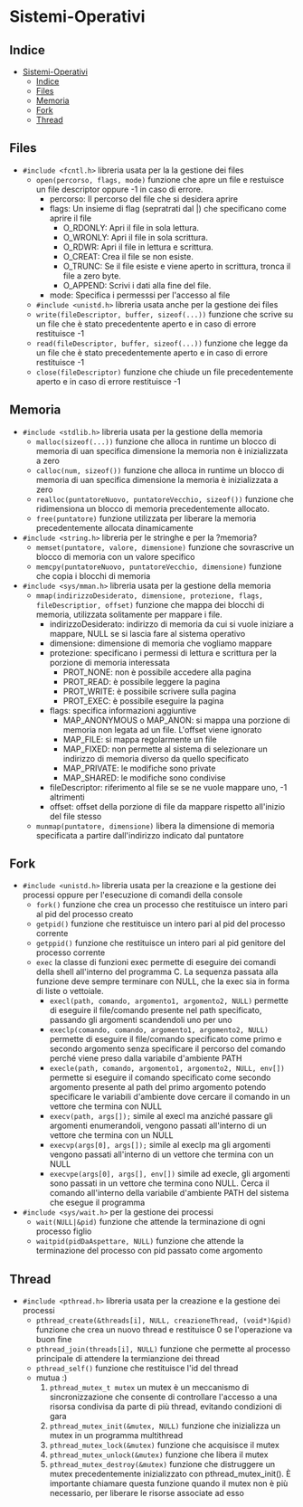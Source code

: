 # Sistemi-Operativi

## Indice
- [Sistemi-Operativi](#sistemi-operativi)
  - [Indice](#indice)
  - [Files](#files)
  - [Memoria](#memoria)
  - [Fork](#fork)
  - [Thread](#thread)

## Files
- `#include <fcntl.h>` libreria usata per la la gestione dei files
    - `open(percorso, flags, mode)` funzione che apre un file e restuisce un file descriptor oppure -1 in caso di errore.
        - percorso:  Il percorso del file che si desidera aprire
        - flags: Un insieme di flag (sepratrati dal |) che specificano come aprire il file
            - O_RDONLY: Apri il file in sola lettura.
            - O_WRONLY: Apri il file in sola scrittura.
            - O_RDWR: Apri il file in lettura e scrittura.
            - O_CREAT: Crea il file se non esiste.
            - O_TRUNC: Se il file esiste e viene aperto in scrittura, tronca il file a zero byte.
            - O_APPEND: Scrivi i dati alla fine del file. 
        - mode: Specifica i permesssi per l'accesso al file  
    - `#include <unistd.h>` libreria usata anche per la gestione dei files
    -   `write(fileDescriptor, buffer, sizeof(...))` funzione che scrive su un file che è stato precedentente aperto e in caso di errore restituisce -1
    -   `read(fileDescriptor, buffer, sizeof(...))`
    funzione che legge da un file che è stato precedentemente aperto e in caso di errore restituisce -1
    - `close(fileDescriptor)` funzione che chiude un file precedentemente aperto e in caso di errore restituisce -1

## Memoria
- `#include <stdlib.h>` libreria usata per la gestione della memoria
    - `malloc(sizeof(...))` funzione che alloca in runtime un blocco di memoria di uan specifica dimensione la memoria non è inizializzata a zero
    - `calloc(num, sizeof())` funzione che alloca in runtime un blocco di memoria di uan specifica dimensione la memoria è inizializzata a zero
    - `realloc(puntatoreNuovo, puntatoreVecchio, sizeof())` funzione che ridimensiona un blocco di memoria precedentemente allocato.
    - `free(puntatore)` funzione utilizzata per liberare la memoria precedentemente allocata dinamicamente
- `#include <string.h>` libreria per le stringhe e per la ?memoria?
    - `memset(puntatore, valore, dimensione)` funzione che sovrascrive un blocco di memoria con un valore specifico
    - `memcpy(puntatoreNuovo, puntatoreVecchio, dimensione)` funzione che copia i blocchi di memoria
- `#include <sys/mman.h>` libreria usata per la gestione della memoria
    - `mmap(indirizzoDesiderato, dimensione, protezione, flags, fileDescriptior, offset)` funzione che mappa dei blocchi di memoria, utilizzata solitamente per mappare i file.
      - indirizzoDesiderato: indirizzo di memoria da cui si vuole iniziare a mappare, NULL se si lascia fare al sistema operativo
      - dimensione: dimensione di memoria che vogliamo mappare
      - protezione: specificano i permessi di lettura e scrittura per la porzione di memoria interessata
        - PROT_NONE: non è possibile accedere alla pagina 
        - PROT_READ: è possibile leggere la pagina
        - PROT_WRITE: è possibile scrivere sulla pagina
        - PROT_EXEC: è possibile eseguire la pagina
      - flags: specifica informazioni aggiuntive
        - MAP_ANONYMOUS o MAP_ANON: si mappa una porzione di memoria non legata ad un file. L'offset viene ignorato
        - MAP_FILE: si mappa regolarmente un file
        - MAP_FIXED: non permette al sistema di selezionare un indirizzo di memoria diverso da quello specificato
        - MAP_PRIVATE: le modifiche sono private
        - MAP_SHARED: le modifiche sono condivise
      - fileDescriptor: riferimento al file se se ne vuole mappare uno, -1 altrimenti
      - offset: offset della porzione di file da mappare rispetto all'inizio del file stesso
    - `munmap(puntatore, dimensione)` libera la dimensione di memoria specificata a partire dall'indirizzo indicato dal puntatore  

## Fork
- `#include <unistd.h>` libreria usata per la creazione e la gestione dei processi oppure per l'esecuzione di comandi della console
    - `fork()` funzione che crea un processo che restituisce un intero pari al pid del processo creato
    - `getpid()` funzione che restituisce un intero pari al pid del processo corrente
    - `getppid()` funzione che restituisce un intero pari al pid genitore del processo corrente
    - `exec` la classe di funzioni exec permette di eseguire dei comandi della shell all'interno del programma C. La sequenza passata alla funzione deve sempre terminare con NULL, che la exec sia in forma di liste o vettoiale.
      - `execl(path, comando, argomento1, argomento2, NULL)` permette di eseguire il file/comando presente nel path specificato, passando gli argomenti scandendoli uno per uno
      - `execlp(comando, comando, argomento1, argomento2, NULL)` permette di eseguire il file/comando specificato come primo e secondo argomento senza specificare il percorso del comando perché viene preso dalla variabile d'ambiente PATH
      - `execle(path, comando, argomento1, argomento2, NULL, env[])` permette si eseguire il comando specificato come secondo argomento presente al path del primo argomento potendo specificare le variabili d'ambiente dove cercare il comando in un vettore che termina con NULL
      - `execv(path, args[]);` simile al execl ma anziché passare gli argomenti enumerandoli, vengono passati all'interno di un vettore che termina con un NULL
      - `execvp(args[0], args[]);` simile al execlp ma gli argomenti vengono passati all'interno di un vettore che termina con un NULL
      - `execvpe(args[0], args[], env[])` simile ad execle, gli argomenti sono passati in un vettore che termina cono NULL. Cerca il comando all'interno della variabile d'ambiente PATH del sistema che esegue il programma
- `#include <sys/wait.h>` per la gestione dei processi
    - `wait(NULL|&pid)` funzione che attende la terminazione di ogni processo figlio
    - `waitpid(pidDaAspettare, NULL)` funzione che attende la terminazione del processo con pid passato come argomento

## Thread
- `#include <pthread.h>` libreria usata per la creazione e la gestione dei processi
    - `pthread_create(&threads[i], NULL, creazioneThread, (void*)&pid)` funzione che crea un nuovo thread e restituisce 0 se l'operazione va buon fine
    - `pthread_join(threads[i], NULL)` funzione che permette al processo principale di attendere la termianzione dei thread 
    - `pthread_self()` funzione che restituisce l'id del thread
    - mutua :)
        1. `pthread_mutex_t mutex` un mutex è un meccanismo di sincronizzazione che consente di controllare l'accesso a una risorsa condivisa da parte di più thread, evitando condizioni di gara
        2. `pthread_mutex_init(&mutex, NULL)` funzione che inizializza un mutex in un programma multithread
        3. `pthread_mutex_lock(&mutex)` funzione che acquisisce il mutex
        4. `pthread_mutex_unlock(&mutex)` funzione che libera il mutex
        5. `pthread_mutex_destroy(&mutex)` funzione che distruggere un mutex precedentemente inizializzato con pthread_mutex_init(). È importante chiamare questa funzione quando il mutex non è più necessario, per liberare le risorse associate ad esso